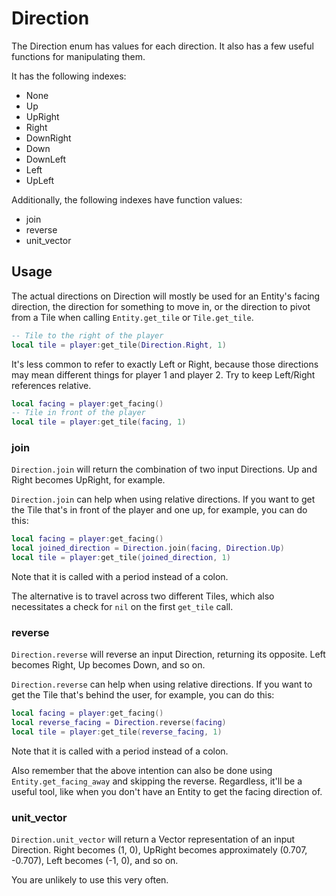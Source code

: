 # Direction

The Direction enum has values for each direction. It also has a few 
useful functions for manipulating them.

It has the following indexes:

* None
* Up
* UpRight
* Right
* DownRight
* Down
* DownLeft
* Left
* UpLeft

Additionally, the following indexes have function values:

* join
* reverse
* unit_vector

## Usage

The actual directions on Direction will mostly be used for an Entity's facing 
direction, the direction for something to move in, or the direction to pivot 
from a Tile when calling `Entity.get_tile` or `Tile.get_tile`.

```lua
-- Tile to the right of the player
local tile = player:get_tile(Direction.Right, 1)
```

It's less common to refer to exactly Left or Right, because those directions may
mean different things for player 1 and player 2. Try to keep Left/Right references 
relative.

```lua
local facing = player:get_facing()
-- Tile in front of the player
local tile = player:get_tile(facing, 1)
```

### join

`Direction.join` will return the combination of two input Directions. Up and 
Right becomes UpRight, for example.

`Direction.join` can help when using relative directions. If you want to get 
the Tile that's in front of the player and one up, for example, you can do this:

```lua
local facing = player:get_facing()
local joined_direction = Direction.join(facing, Direction.Up)
local tile = player:get_tile(joined_direction, 1)
```

Note that it is called with a period instead of a colon.

The alternative is to travel across two different Tiles, which also necessitates a 
check for `nil` on the first `get_tile` call.

### reverse

`Direction.reverse` will reverse an input Direction, returning its opposite. Left 
becomes Right, Up becomes Down, and so on.

`Direction.reverse` can help when using relative directions. If you want to get the 
Tile that's behind the user, for example, you can do this:


```lua
local facing = player:get_facing()
local reverse_facing = Direction.reverse(facing)
local tile = player:get_tile(reverse_facing, 1)
```

Note that it is called with a period instead of a colon.

Also remember that the above intention can also be done using `Entity.get_facing_away`
and skipping the reverse. Regardless, it'll be a useful tool, like when you don't have 
an Entity to get the facing direction of.

### unit_vector

`Direction.unit_vector` will return a Vector representation of an input Direction. 
Right becomes (1, 0), UpRight becomes approximately (0.707, -0.707), Left becomes (-1, 0), 
and so on.

You are unlikely to use this very often.